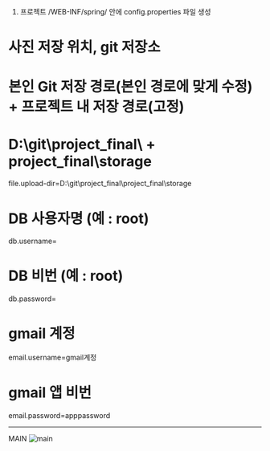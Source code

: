 
1. 프로젝트 /WEB-INF/spring/ 안에 config.properties 파일 생성

  # 사진 저장 위치, git 저장소
  # 본인 Git 저장 경로(본인 경로에 맞게 수정) + 프로젝트 내 저장 경로(고정) 
  # D:\\git\\project_final\\ + project_final\\storage
  file.upload-dir=D:\\git\\project_final\\project_final\\storage

  # DB 사용자명 (예 : root)
  db.username=
  # DB 비번 (예 : root)
  db.password=
  # gmail 계정
  email.username=gmail계정
  # gmail 앱 비번
  email.password=apppassword



---

MAIN
![main](https://github.com/user-attachments/assets/2babbaa9-5f1e-47e1-bf73-67fefc05c85f)
